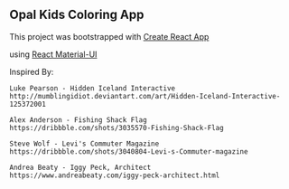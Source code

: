 ## Opal Kids Coloring App

This project was bootstrapped with [Create React App](https://github.com/facebookincubator/create-react-app)

using [React Material-UI](http://www.material-ui.com/#/) 

Inspired By:

    Luke Pearson - Hidden Iceland Interactive
    http://mumblingidiot.deviantart.com/art/Hidden-Iceland-Interactive-125372001    

    Alex Anderson - Fishing Shack Flag
    https://dribbble.com/shots/3035570-Fishing-Shack-Flag

    Steve Wolf - Levi's Commuter Magazine
    https://dribbble.com/shots/3040804-Levi-s-Commuter-magazine

    Andrea Beaty - Iggy Peck, Architect
    https://www.andreabeaty.com/iggy-peck-architect.html